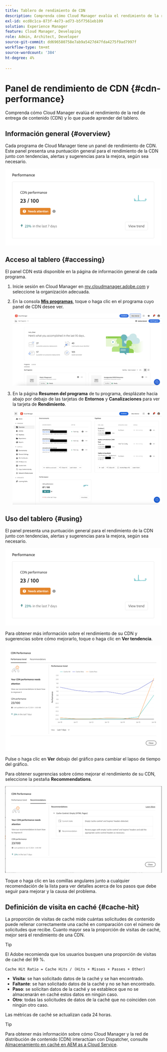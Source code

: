 ```yaml
---
title: Tablero de rendimiento de CDN
description: Comprenda cómo Cloud Manager evalúa el rendimiento de la red de entrega de contenido (CDN) y lo que puede aprender del tablero.
exl-id: ecd8c1ca-873f-4e73-ad73-b5f7561eb109
solution: Experience Manager
feature: Cloud Manager, Developing
role: Admin, Architect, Developer
source-git-commit: dd696580758e7ab9a5427d47fda4275f9ad7997f
workflow-type: tm+mt
source-wordcount: '384'
ht-degree: 4%

---
```


# Panel de rendimiento de CDN {#cdn-performance}

Comprenda cómo Cloud Manager evalúa el rendimiento de la red de entrega de contenido (CDN) y lo que puede aprender del tablero.

## Información general {#overview}

Cada programa de Cloud Manager tiene un panel de rendimiento de CDN. Este panel presenta una puntuación general para el rendimiento de la CDN junto con tendencias, alertas y sugerencias para la mejora, según sea necesario.

![Panel de rendimiento de CDN](assets/cdn-performance-dashboard.png)

## Acceso al tablero {#accessing}

El panel CDN está disponible en la página de información general de cada programa.

1. Inicie sesión en Cloud Manager en [my.cloudmanager.adobe.com](https://my.cloudmanager.adobe.com/) y seleccione la organización adecuada.

1. En la consola **[Mis programas](/help/implementing/cloud-manager/navigation.md#my-programs)**, toque o haga clic en el programa cuyo panel de CDN desee ver.

   ![Página de mis programas](assets/my-programs.png)

1. En la página **Resumen del programa** de tu programa, desplázate hacia abajo por debajo de las tarjetas de **Entornos** y **Canalizaciones** para ver la tarjeta de **Rendimiento**.

   ![Rendimiento](assets/cdn-performance-overview.png)

## Uso del tablero {#using}

El panel presenta una puntuación general para el rendimiento de la CDN junto con tendencias, alertas y sugerencias para la mejora, según sea necesario.

![Panel de rendimiento de CDN](assets/cdn-performance-dashboard.png)

Para obtener más información sobre el rendimiento de su CDN y sugerencias sobre cómo mejorarlo, toque o haga clic en **Ver tendencia**.

![Tendencia de rendimiento](assets/cdn-performance-trend.png)

Pulse o haga clic en **Ver** debajo del gráfico para cambiar el lapso de tiempo del gráfico.

Para obtener sugerencias sobre cómo mejorar el rendimiento de su CDN, seleccione la pestaña **Recommendations**.

![recomendaciones de CDN](assets/cdn-performance-recommendations.png)

Toque o haga clic en las comillas angulares junto a cualquier recomendación de la lista para ver detalles acerca de los pasos que debe seguir para mejorar y la causa del problema.

## Definición de visita en caché {#cache-hit}

La proporción de visitas de caché mide cuántas solicitudes de contenido puede rellenar correctamente una caché en comparación con el número de solicitudes que recibe. Cuanto mayor sea la proporción de visitas de caché, mejor será el rendimiento de una CDN.

>[!TIP]
>
>El Adobe recomienda que los usuarios busquen una proporción de visitas de caché del 99 %.

```text
Cache Hit Ratio = Cache Hits / (Hits + Misses + Passes + Other)
```

* **Visita**: se han solicitado datos de la caché y se han encontrado.
* **Faltante**: se han solicitado datos de la caché y no se han encontrado.
* **Paso**: se solicitan datos de la caché y se establece que no se almacenarán en caché estos datos en ningún caso.
* **Otro**: todas las solicitudes de datos de la caché que no coinciden con ningún otro caso.

Las métricas de caché se actualizan cada 24 horas.

>[!TIP]
>
>Para obtener más información sobre cómo Cloud Manager y la red de distribución de contenido (CDN) interactúan con Dispatcher, consulte [Almacenamiento en caché en AEM as a Cloud Service](/help/implementing/dispatcher/caching.md).

